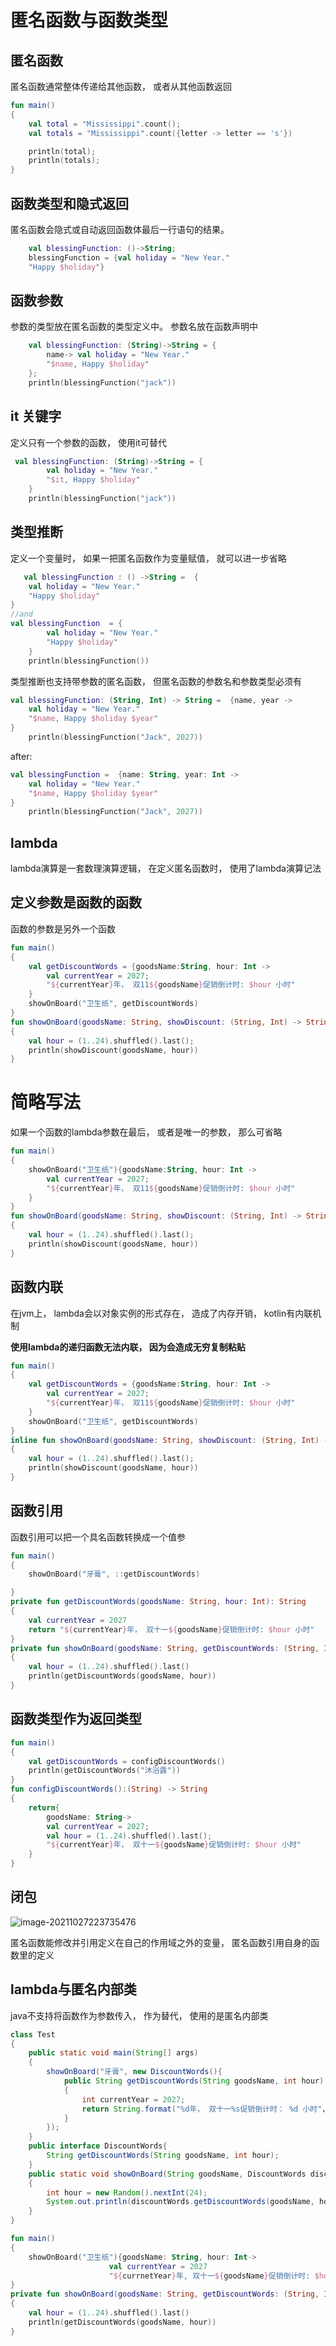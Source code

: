# 匿名函数与函数类型

## 匿名函数

匿名函数通常整体传递给其他函数， 或者从其他函数返回

```kotlin
fun main()
{
    val total = "Mississippi".count();
    val totals = "Mississippi".count({letter -> letter == 's'})

    println(total);
    println(totals);
}
```

## 函数类型和隐式返回

匿名函数会隐式或自动返回函数体最后一行语句的结果。

```kotlin
    val blessingFunction: ()->String;
    blessingFunction = {val holiday = "New Year."
    "Happy $holiday"}
```



## 函数参数

参数的类型放在匿名函数的类型定义中。 参数名放在函数声明中

```kotlin
    val blessingFunction: (String)->String = {
        name-> val holiday = "New Year."
        "$name, Happy $holiday"
    };
    println(blessingFunction("jack"))
```

## it 关键字

定义只有一个参数的函数， 使用it可替代

```kotlin
 val blessingFunction: (String)->String = {
        val holiday = "New Year."
        "$it, Happy $holiday"
    }
    println(blessingFunction("jack"))
```

## 类型推断

定义一个变量时， 如果一把匿名函数作为变量赋值， 就可以进一步省略

```kotlin
   val blessingFunction : () ->String =  {
    val holiday = "New Year."
    "Happy $holiday"
}
//and
val blessingFunction  = {
        val holiday = "New Year."
        "Happy $holiday"
    }
    println(blessingFunction())
```

类型推断也支持带参数的匿名函数， 但匿名函数的参数名和参数类型必须有

```kotlin
val blessingFunction: (String, Int) -> String =  {name, year ->
    val holiday = "New Year."
    "$name, Happy $holiday $year"
}
    println(blessingFunction("Jack", 2027))
```

after:

```kotlin
val blessingFunction =  {name: String, year: Int ->
    val holiday = "New Year."
    "$name, Happy $holiday $year"
}
    println(blessingFunction("Jack", 2027))
```

## lambda

lambda演算是一套数理演算逻辑， 在定义匿名函数时， 使用了lambda演算记法

## 定义参数是函数的函数

函数的参数是另外一个函数

```kotlin
fun main()
{
    val getDiscountWords = {goodsName:String, hour: Int ->
        val currentYear = 2027;
        "${currentYear}年， 双11${goodsName}促销倒计时: $hour 小时"
    }
    showOnBoard("卫生纸", getDiscountWords)
}
fun showOnBoard(goodsName: String, showDiscount: (String, Int) -> String)
{
    val hour = (1..24).shuffled().last();
    println(showDiscount(goodsName, hour))
}
```

# 简略写法

如果一个函数的lambda参数在最后， 或者是唯一的参数， 那么可省略

```kotlin
fun main()
{
    showOnBoard("卫生纸"){goodsName:String, hour: Int ->
        val currentYear = 2027;
        "${currentYear}年， 双11${goodsName}促销倒计时: $hour 小时"
    }
}
fun showOnBoard(goodsName: String, showDiscount: (String, Int) -> String)
{
    val hour = (1..24).shuffled().last();
    println(showDiscount(goodsName, hour))
}
```

## 函数内联

在jvm上， lambda会以对象实例的形式存在， 造成了内存开销， kotlin有内联机制

**使用lambda的递归函数无法内联， 因为会造成无穷复制粘贴**

```kotlin
fun main()
{
    val getDiscountWords = {goodsName:String, hour: Int ->
        val currentYear = 2027;
        "${currentYear}年， 双11${goodsName}促销倒计时: $hour 小时"
    }
    showOnBoard("卫生纸", getDiscountWords)
}
inline fun showOnBoard(goodsName: String, showDiscount: (String, Int) -> String)
{
    val hour = (1..24).shuffled().last();
    println(showDiscount(goodsName, hour))
}
```

## 函数引用

函数引用可以把一个具名函数转换成一个值参

```kotlin
fun main()
{
    showOnBoard("牙膏", ::getDiscountWords)

}
private fun getDiscountWords(goodsName: String, hour: Int): String
{
    val currentYear = 2027
    return "${currentYear}年， 双十一${goodsName}促销倒计时: $hour 小时"
}
private fun showOnBoard(goodsName: String, getDiscountWords: (String, Int) -> String)
{
    val hour = (1..24).shuffled().last()
    println(getDiscountWords(goodsName, hour))
}
```

## 函数类型作为返回类型

```kotlin
fun main()
{
    val getDiscountWords = configDiscountWords()
    println(getDiscountWords("沐浴露"))
}
fun configDiscountWords():(String) -> String
{
    return{
        goodsName: String->
        val currentYear = 2027;
        val hour = (1..24).shuffled().last();
        "${currentYear}年， 双十一${goodsName}促销倒计时: $hour 小时"
    }
}
```

## 闭包

![image-20211027223735476](https://i.loli.net/2021/10/27/dPnjJGCirB4WN5l.png)

匿名函数能修改并引用定义在自己的作用域之外的变量， 匿名函数引用自身的函数里的定义

## lambda与匿名内部类

java不支持将函数作为参数传入， 作为替代， 使用的是匿名内部类

```java
class Test
{
    public static void main(String[] args)
    {
        showOnBoard("牙膏", new DiscountWords(){
            public String getDiscountWords(String goodsName, int hour)
            {
                int currentYear = 2027;
                return String.format("%d年， 双十一%s促销倒计时： %d 小时"， currentYear, goodsName, hour);
            }
        });
    }
    public interface DiscountWords{
        String getDiscountWords(String goodsName, int hour);
    }
    public static void showOnBoard(String goodsName, DiscountWords discountWords)
    {
        int hour = new Random().nextInt(24);
        System.out.println(discountWords.getDiscountWords(goodsName, hour));
    }
}
```

```kotlin
fun main()
{
    showOnBoard("卫生纸"){goodsName: String, hour: Int->
                      val currentYear = 2027
                      "${currnetYear}年, 双十一${goodsName}促销倒计时: $hour 小时"}
}
private fun showOnBoard(goodsName: String, getDiscountWords: (String, Int) -> String)
{
    val hour = (1..24).shuffled().last()
    println(getDiscountWords(goodsName, hour))
}
```


